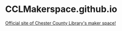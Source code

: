 # CCLMakerspace.github.io
[Official site of Chester County Library's maker space!](https://cclmakerspace.github.io/)
